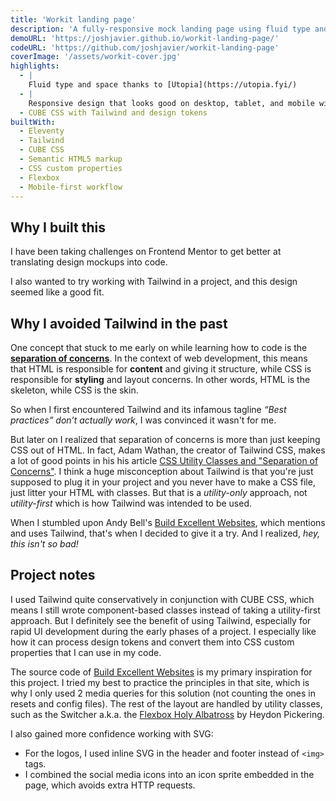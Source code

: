 ```yaml
---
title: 'Workit landing page'
description: 'A fully-responsive mock landing page using fluid type and spacing, featuring Utopia.'
demoURL: 'https://joshjavier.github.io/workit-landing-page/'
codeURL: 'https://github.com/joshjavier/workit-landing-page'
coverImage: '/assets/workit-cover.jpg'
highlights:
  - |
    Fluid type and space thanks to [Utopia](https://utopia.fyi/)
  - |
    Responsive design that looks good on desktop, tablet, and mobile with **only 2 media queries**
  - CUBE CSS with Tailwind and design tokens
builtWith:
  - Eleventy
  - Tailwind
  - CUBE CSS
  - Semantic HTML5 markup
  - CSS custom properties
  - Flexbox
  - Mobile-first workflow
---
```


## Why I built this

I have been taking challenges on Frontend Mentor to get better at translating design mockups into code.

I also wanted to try working with Tailwind in a project, and this design seemed like a good fit.

## Why I avoided Tailwind in the past

One concept that stuck to me early on while learning how to code is the [**separation of concerns**](https://en.wikipedia.org/wiki/Separation_of_concerns). In the context of web development, this means that HTML is responsible for **content** and giving it structure, while CSS is responsible for **styling** and layout concerns. In other words, HTML is the skeleton, while CSS is the skin.

So when I first encountered Tailwind and its infamous tagline _“Best practices” don’t actually work_, I was convinced it wasn't for me.

But later on I realized that separation of concerns is more than just keeping CSS out of HTML. In fact, Adam Wathan, the creator of Tailwind CSS, makes a lot of good points in his his article [CSS Utility Classes and "Separation of Concerns"](https://adamwathan.me/css-utility-classes-and-separation-of-concerns/). I think a huge misconception about Tailwind is that you're just supposed to plug it in your project and you never have to make a CSS file, just litter your HTML with classes. But that is a _utility-only_ approach, not _utility-first_ which is how Tailwind was intended to be used.

When I stumbled upon Andy Bell's [Build Excellent Websites](https://buildexcellentwebsit.es/), which mentions and uses Tailwind, that's when I decided to give it a try. And I realized, _hey, this isn't so bad!_

## Project notes

I used Tailwind quite conservatively in conjunction with CUBE CSS, which means I still wrote component-based classes instead of taking a utility-first approach. But I definitely see the benefit of using Tailwind, especially for rapid UI development during the early phases of a project. I especially like how it can process design tokens and convert them into CSS custom properties that I can use in my code.

The source code of [Build Excellent Websites](https://buildexcellentwebsit.es/) is my primary inspiration for this project. I tried my best to practice the principles in that site, which is why I only used 2 media queries for this solution (not counting the ones in resets and config files). The rest of the layout are handled by utility classes, such as the Switcher a.k.a. the [Flexbox Holy Albatross](https://heydonworks.com/article/the-flexbox-holy-albatross-reincarnated/) by Heydon Pickering.

I also gained more confidence working with SVG:

- For the logos, I used inline SVG in the header and footer instead of `<img>` tags.
- I combined the social media icons into an icon sprite embedded in the page, which avoids extra HTTP requests.
